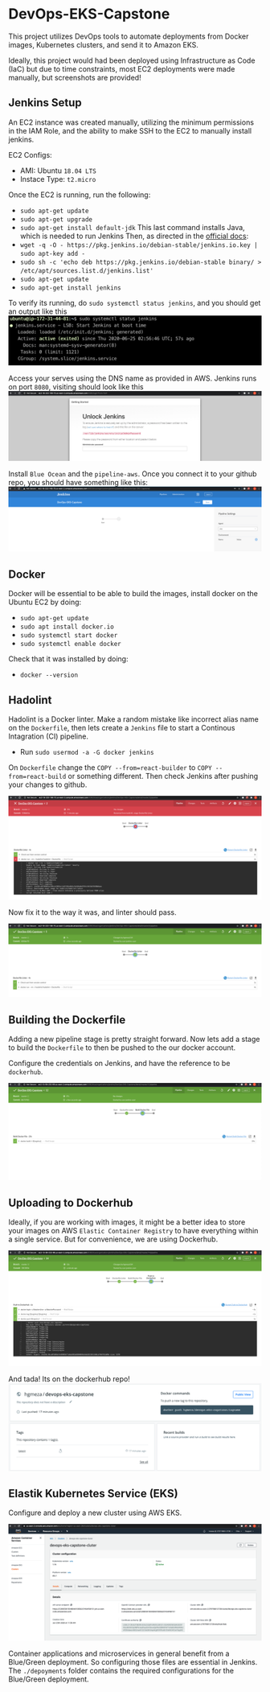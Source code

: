# DevOps-EKS-Capstone
This project utilizes DevOps tools to automate deployments from Docker images, Kubernetes clusters, and send it to Amazon EKS.

Ideally, this project would had been deployed using Infrastructure as Code (IaC) but due to time constraints, most EC2 deployments were made manually, but screenshots are provided!

## Jenkins Setup
An EC2 instance was created manually, utilizing the minimum permissions in the IAM Role, and the ability to make SSH to the EC2 to manually install jenkins.

EC2 Configs:
- AMI: Ubuntu `18.04 LTS`
- Instace Type: `t2.micro`

Once the EC2 is running, run the following:
- `sudo apt-get update`
- `sudo apt-get upgrade`
- `sudo apt-get install default-jdk`
This last command installs Java, which is needed to run Jenkins
Then, as directed in the [official docs](https://www.jenkins.io/doc/book/installing/#debianubuntu):
- `wget -q -O - https://pkg.jenkins.io/debian-stable/jenkins.io.key | sudo apt-key add -`
- `sudo sh -c 'echo deb https://pkg.jenkins.io/debian-stable binary/ > /etc/apt/sources.list.d/jenkins.list'`
- `sudo apt-get update`
- `sudo apt-get install jenkins`

To verify its running, do `sudo systemctl status jenkins`, and you should get an output like this
<img src="./screenshots/1.png">

Access your serves using the DNS name as provided in AWS. Jenkins runs on port `8080`, visiting should look like this
<img src="./screenshots/2.png">

Install `Blue Ocean` and the `pipeline-aws`. Once you connect it to your github repo, you should have something like this:
<img src="./screenshots/3.png">

## Docker
Docker will be essential to be able to build the images, install docker on the Ubuntu EC2 by doing:
- `sudo apt-get update`
- `sudo apt install docker.io`
- `sudo systemctl start docker`
- `sudo systemctl enable docker`

Check that it was installed by doing:
- `docker --version`

## Hadolint
Hadolint is a Docker linter. Make a random mistake like incorrect alias name on the `Dockerfile`, then lets create a `Jenkins` file to start a Continous Intagration (CI) pipeline.
- Run `sudo usermod -a -G docker jenkins`

On `Dockerfile` change the `COPY --from=react-builder` to  `COPY --from=react-build` or something different. Then check Jenkins after pushing your changes to github.

<img src="./screenshots/4.png">

Now fix it to the way it was, and linter should pass.

<img src="./screenshots/5.png">

## Building the Dockerfile
Adding a new pipeline stage is pretty straight forward. Now lets add a stage to build the `Dockerfile` to then be pushed to the our docker account.

Configure the credentials on Jenkins, and have the reference to be `dockerhub`.

<img src="./screenshots/6.png">

## Uploading to Dockerhub
Ideally, if you are working with images, it might be a better idea to store your images on AWS `Elastic Container Registry` to have everything within a single service. But for convenience, we are using Dockerhub.

<img src="./screenshots/7.png">

And tada! Its on the dockerhub repo!
<img src="./screenshots/8.png">

## Elastik Kubernetes Service (EKS)
Configure and deploy a new cluster using AWS EKS.

<img src="./screenshots/9.png">

Container applications and microservices in general benefit from a Blue/Green deployment. So configuring those files are essential in Jenkins. The `./depoyments` folder contains the required configurations for the Blue/Green deployment.

